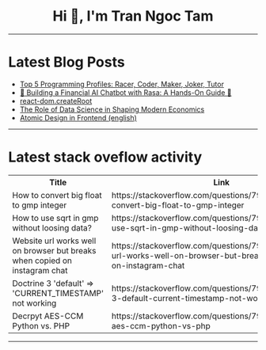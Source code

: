 <h1 align="center">Hi 👋, I'm Tran Ngoc Tam</h1>

---

# Latest Blog Posts 
<!-- BLOG-POST-LIST:START -->
- [Top 5 Programming Profiles: Racer, Coder, Maker, Joker, Tutor](https://dev.to/gurigraphics/top-5-programming-profiles-racer-coder-maker-joker-tutor-1gk5)
- [🤖 Building a Financial AI Chatbot with Rasa: A Hands-On Guide 🌱](https://dev.to/santhoshvijayabaskar/building-a-financial-ai-chatbot-with-rasa-a-hands-on-guide-57do)
- [react-dom.createRoot](https://dev.to/dwlhm/react-domcreateroot-25ck)
- [The Role of Data Science in Shaping Modern Economics](https://dev.to/sourishsr31/the-role-of-data-science-in-shaping-modern-economics-3gi3)
- [Atomic Design in Frontend &lpar;english&rpar;](https://dev.to/jullymac/atomic-design-in-frontend-english-5hcd)
<!-- BLOG-POST-LIST:END -->

---

# Latest stack oveflow activity
<table>
  <tr><th>Title</th><th>Link</th></tr>
  <!-- STACKOVERFLOW:START --><tr><td>How to convert big float to gmp integer</td><td>https://stackoverflow.com/questions/79129519/how-to-convert-big-float-to-gmp-integer</td></tr><tr><td>How to use sqrt in gmp without loosing data?</td><td>https://stackoverflow.com/questions/79129462/how-to-use-sqrt-in-gmp-without-loosing-data</td></tr><tr><td>Website url works well on browser but breaks when copied on instagram chat</td><td>https://stackoverflow.com/questions/79129400/website-url-works-well-on-browser-but-breaks-when-copied-on-instagram-chat</td></tr><tr><td>Doctrine 3 &#39;default&#39; =&gt; &#39;CURRENT_TIMESTAMP&#39; not working</td><td>https://stackoverflow.com/questions/79129297/doctrine-3-default-current-timestamp-not-working</td></tr><tr><td>Decrpyt AES-CCM Python vs. PHP</td><td>https://stackoverflow.com/questions/79129267/decrpyt-aes-ccm-python-vs-php</td></tr><!-- STACKOVERFLOW:END -->
</table>

---


